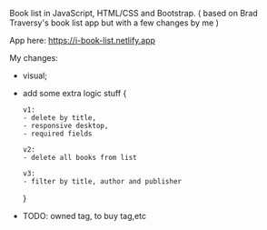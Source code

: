 Book list in JavaScript, HTML/CSS and Bootstrap.
( based on Brad Traversy's book list app but with a few changes by me )

App here:
https://i-book-list.netlify.app

My changes:

- visual;
- add some extra logic stuff {

      v1:
      - delete by title,
      - responsive desktop,
      - required fields

      v2:
      - delete all books from list

      v3:
      - filter by title, author and publisher

  }

- TODO: owned tag, to buy tag,etc
